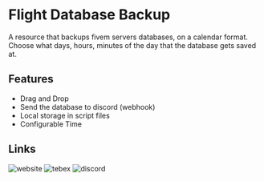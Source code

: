 # Flight Database Backup

A resource that backups fivem servers databases, on a calendar format. Choose what days, hours, minutes of the day that the database gets saved at.

## Features

- Drag and Drop
- Send the database to discord (webhook)
- Local storage in script files
- Configurable Time

## Links

![website](https://flightdev.co)
![tebex](https://fivem.flightdev.co)
![discord](https://discord.gg/flightdev)

